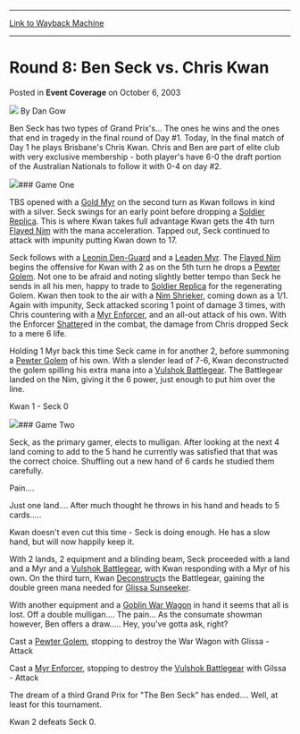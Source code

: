 
---
[Link to Wayback Machine](https://web.archive.org/web/20220701045131/https://magic.wizards.com/en/articles/archive/event-coverage/round-8-ben-seck-vs-chris-kwan-2003-10-06)

[_metadata_:author]:- "Dan Gow"
[_metadata_:description]:- "Ben Seck has two types of Grand Prix's… The ones he wins and the ones that end in tragedy in the final round of Day #1. Today, In the final match of Day 1 he plays Brisbane's Chris Kwan. Chris and Ben are part of elite club with very exclusive membership - both player's have 6-0 the draft portion of the Australian Nationals to follow it with 0-4 on day #2. Game OneTBS opened"
[_metadata_:generator]:- "Drupal 7 (http://drupal.org)"
[_metadata_:node]:- "787661"
[_metadata_:publish_date]:- "2003-10-06"
[_metadata_:source]:- "div-main-content"
[_metadata_:title]:- "Round 8: Ben Seck vs. Chris Kwan"
[_metadata_:wayback_capture_timestamp]:- "2022-07-01 04:51:31"
[_metadata_:wayback_raw_url]:- "https://web.archive.org/web/20220701045131id_/https://magic.wizards.com/en/articles/archive/event-coverage/round-8-ben-seck-vs-chris-kwan-2003-10-06"
[_metadata_:wayback_url]:- "https://magic.wizards.com/en/articles/archive/event-coverage/round-8-ben-seck-vs-chris-kwan-2003-10-06"
---


Round 8: Ben Seck vs. Chris Kwan
================================



 Posted in **Event Coverage**
 on October 6, 2003 






![](https://media.magic.wizards.com/styles/auth_small/public/generic-avatar-150_1.png)
By Dan Gow











Ben Seck has two types of Grand Prix's… The ones he wins and the ones that end in tragedy in the final round of Day #1. Today, In the final match of Day 1 he plays Brisbane's Chris Kwan. Chris and Ben are part of elite club with very exclusive membership - both player's have 6-0 the draft portion of the Australian Nationals to follow it with 0-4 on day #2.

![](https://media.magic.wizards.com/image_legacy_migration/sideboard/images/gpsyd03/968.jpg)###  Game One

TBS opened with a [Gold Myr](https://gatherer.wizards.com/Pages/Card/Details.aspx?name=Gold+Myr) on the second turn as Kwan follows in kind with a silver. Seck swings for an early point before dropping a [Soldier Replica](https://gatherer.wizards.com/Pages/Card/Details.aspx?name=Soldier+Replica). This is where Kwan takes full advantage Kwan gets the 4th turn [Flayed Nim](https://gatherer.wizards.com/Pages/Card/Details.aspx?name=Flayed+Nim) with the mana acceleration. Tapped out, Seck continued to attack with impunity putting Kwan down to 17.

Seck follows with a [Leonin Den-Guard](https://gatherer.wizards.com/Pages/Card/Details.aspx?name=Leonin+Den-Guard) and a [Leaden Myr](https://gatherer.wizards.com/Pages/Card/Details.aspx?name=Leaden+Myr). The [Flayed Nim](https://gatherer.wizards.com/Pages/Card/Details.aspx?name=Flayed+Nim) begins the offensive for Kwan with 2 as on the 5th turn he drops a [Pewter Golem](https://gatherer.wizards.com/Pages/Card/Details.aspx?name=Pewter+Golem). Not one to be afraid and noting slightly better tempo than Seck he sends in all his men, happy to trade to [Soldier Replica](https://gatherer.wizards.com/Pages/Card/Details.aspx?name=Soldier+Replica) for the regenerating Golem. Kwan then took to the air with a [Nim Shrieker](https://gatherer.wizards.com/Pages/Card/Details.aspx?name=Nim+Shrieker), coming down as a 1/1. Again with impunity, Seck attacked scoring 1 point of damage 3 times, with Chris countering with a [Myr Enforcer](https://gatherer.wizards.com/Pages/Card/Details.aspx?name=Myr+Enforcer), and an all-out attack of his own. With the Enforcer [Shatter](https://gatherer.wizards.com/Pages/Card/Details.aspx?name=Shatter)ed in the combat, the damage from Chris dropped Seck to a mere 6 life.

Holding 1 Myr back this time Seck came in for another 2, before summoning a [Pewter Golem](https://gatherer.wizards.com/Pages/Card/Details.aspx?name=Pewter+Golem) of his own. With a slender lead of 7-6, Kwan deconstructed the golem spilling his extra mana into a [Vulshok Battlegear](https://gatherer.wizards.com/Pages/Card/Details.aspx?name=Vulshok+Battlegear). The Battlegear landed on the Nim, giving it the 6 power, just enough to put him over the line.

 Kwan 1 - Seck 0

![](https://media.magic.wizards.com/image_legacy_migration/sideboard/images/gpsyd03/967.jpg)### Game Two

Seck, as the primary gamer, elects to mulligan. After looking at the next 4 land coming to add to the 5 hand he currently was satisfied that that was the correct choice. Shuffling out a new hand of 6 cards he studied them carefully.

Pain….

Just one land…. After much thought he throws in his hand and heads to 5 cards….. 

Kwan doesn't even cut this time - Seck is doing enough. He has a slow hand, but will now happily keep it.

With 2 lands, 2 equipment and a blinding beam, Seck proceeded with a land and a Myr and a [Vulshok Battlegear](https://gatherer.wizards.com/Pages/Card/Details.aspx?name=Vulshok+Battlegear), with Kwan responding with a Myr of his own. On the third turn, Kwan [Deconstruct](https://gatherer.wizards.com/Pages/Card/Details.aspx?name=Deconstruct)s the Battlegear, gaining the double green mana needed for [Glissa Sunseeker](https://gatherer.wizards.com/Pages/Card/Details.aspx?name=Glissa+Sunseeker).

With another equipment and a [Goblin War Wagon](https://gatherer.wizards.com/Pages/Card/Details.aspx?name=Goblin+War+Wagon) in hand it seems that all is lost. Off a double mulligan…. The pain… As the consumate showman however, Ben offers a draw….. Hey, you've gotta ask, right?

Cast a [Pewter Golem](https://gatherer.wizards.com/Pages/Card/Details.aspx?name=Pewter+Golem), stopping to destroy the War Wagon with Glissa - Attack

Cast a [Myr Enforcer](https://gatherer.wizards.com/Pages/Card/Details.aspx?name=Myr+Enforcer), stopping to destroy the [Vulshok Battlegear](https://gatherer.wizards.com/Pages/Card/Details.aspx?name=Vulshok+Battlegear) with Gilssa - Attack

The dream of a third Grand Prix for "The Ben Seck" has ended…. Well, at least for this tournament.

Kwan 2 defeats Seck 0.








